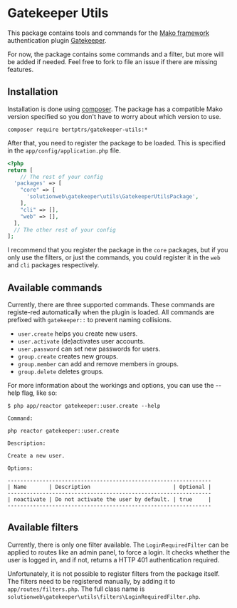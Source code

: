 # Gatekeeper Utils
This package contains tools and commands for the [Mako framework](http://makoframework.com/) authentication plugin [Gatekeeper](http://makoframework.com/docs/4.5/security:authentication).

For now, the package contains some commands and a filter, but more will be added if needed. Feel free to fork to file an issue if there are missing features.

## Installation
Installation is done using [composer](https://getcomposer.org/). The package has a compatible Mako version specified so you don't have to worry about which version to use.

```
composer require bertptrs/gatekeeper-utils:*
```

After that, you need to register the package to be loaded. This is specified in the `app/config/application.php` file.

```php
<?php
return [
    // The rest of your config
  'packages' => [
    "core" => [
      'solutionweb\gatekeeper\utils\GatekeeperUtilsPackage',
    ],
    "cli" => [],
    "web" => [],
  ],
  // The other rest of your config
];
```

I recommend that you register the package in the `core` packages, but if you only use the filters, or just the commands, you could register it in the `web` and `cli` packages respectively.

## Available commands
Currently, there are three supported commands. These commands are registe-red automatically when the plugin is loaded. All commands are prefixed with `gatekeeper::` to prevent naming collisions.
- `user.create` helps you create new users.
- `user.activate` (de)activates user accounts.
- `user.password` can set new passwords for users.
- `group.create` creates new groups.
- `group.member` can add and remove members in groups.
- `group.delete` deletes groups.

For more information about the workings and options, you can use the --help flag, like so:

```
$ php app/reactor gatekeeper::user.create --help

Command:

php reactor gatekeeper::user.create

Description:

Create a new user.

Options:

----------------------------------------------------------------
| Name       | Description                          | Optional |
----------------------------------------------------------------
| noactivate | Do not activate the user by default. | true     |
----------------------------------------------------------------
```

## Available filters
Currently, there is only one filter available. The `LoginRequiredFilter` can be applied to routes like an admin panel, to force a login. It checks whether the user is logged in, and if not, returns a HTTP 401 authentication required.

Unfortunately, it is not possible to register filters from the package itself. The filters need to be registered manually, by adding it to `app/routes/filters.php`. The full class name is `solutionweb\gatekeeper\utils\filters\LoginRequiredFilter.php`.
